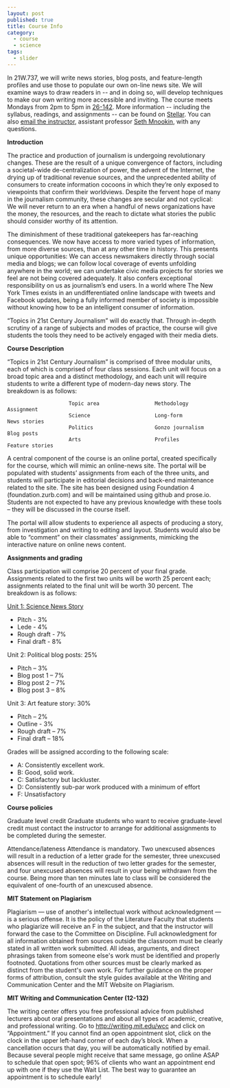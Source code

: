 ```yaml
---
layout: post
published: true
title: Course Info
category: 
  - course
  - science
tags: 
  - slider
---
```


In 21W.737, we will write news stories, blog posts, and feature-length profiles and use those to populate our own on-line news site. We will examine ways to draw readers in -- and in doing so, will develop techniques to make our own writing more accessible and inviting. The course meets Mondays from 2pm to 5pm in <a href="http://whereis.mit.edu/?go=26" target="_blank">26-142</a>. More information -- including the syllabus, readings, and assignments -- can be found on <a href="https://stellar.mit.edu/S/course/21W/fa13/21W.737/" target="_blank">Stellar</a>. You can also <a href="mailto:smnookin@mit.edu" target="_blank">email the instructor</a>, assistant professor <a href="http://sethmnookin.com" target="_blank">Seth Mnookin</a>, with any questions.</p>


**Introduction**

The practice and production of journalism is undergoing revolutionary changes. These are the result of a unique convergence of factors, including a societal-wide de-centralization of power, the advent of the Internet, the drying up of traditional revenue sources, and the unprecedented ability of consumers to create information cocoons in which they’re only exposed to viewpoints that confirm their worldviews. Despite the fervent hope of many in the journalism community, these changes are secular and not cyclical: We will never return to an era when a handful of news organizations have the money, the resources, and the reach to dictate what stories the public should consider worthy of its attention.

The diminishment of these traditional gatekeepers has far-reaching consequences. We now have access to more varied types of information, from more diverse sources, than at any other time in history. This presents unique opportunities: We can access newsmakers directly through social media and blogs; we can follow local coverage of events unfolding anywhere in the world; we can undertake civic media projects for stories we feel are not being covered adequately. It also confers exceptional responsibility on us as journalism’s end users. In a world where The New York Times exists in an undifferentiated online landscape with tweets and Facebook updates, being a fully informed member of society is impossible without knowing how to be an intelligent consumer of information.
  
“Topics in 21st Century Journalism” will do exactly that. Through in-depth scrutiny of a range of subjects and modes of practice, the course will give students the tools they need to be actively engaged with their media diets. 

**Course Description**

“Topics in 21st Century Journalism” is comprised of three modular units, each of which is comprised of four class sessions. Each unit will focus on a broad topic area and a distinct methodology, and each unit will require students to write a different type of modern-day news story. The breakdown is as follows:

						Topic area					Methodology					Assignment
						Science 					Long-form					News stories
						Politics					Gonzo journalism			Blog posts
						Arts 						Profiles					Feature stories	
                        



A central component of the course is an online portal, created specifically for the course, which will mimic an online-news site. The portal will be populated with students’ assignments from each of the three units, and students will participate in editorial decisions and back-end maintenance related to the site. The site has been designed using Foundation 4 (foundation.zurb.com) and will be maintained using github and prose.io. Students are not expected to have any previous knowledge with these tools – they will be discussed in the course itself. 

The portal will allow students to experience all aspects of producing a story, from investigation and writing to editing and layout. Students would also be able to “comment” on their classmates’ assignments, mimicking the interactive nature on online news content.


**Assignments and grading**

Class participation will comprise 20 percent of your final grade. Assignments related to the first two units will be worth 25 percent each; assignments related to the final unit will be worth 30 percent. The breakdown is as follows:

<u>Unit 1: Science News Story</u>

- Pitch - 3%
- Lede - 4%
- Rough draft - 7%
- Final draft - 8%

Unit 2: Political blog posts: 25%

- Pitch – 3%
- Blog post 1 – 7%
- Blog post 2 – 7%
- Blog post 3 – 8%	

Unit 3: Art feature story: 30%

- Pitch – 2%
- Outline - 3%
- Rough draft – 7%
- Final draft – 18%

Grades will be assigned according to the following scale:

- A: Consistently excellent work. 
- B: Good, solid work.
- C: Satisfactory but lackluster.
- D: Consistently sub-par work produced with a minimum of effort
- F: Unsatisfactory


**Course policies**

Graduate level credit
Graduate students who want to receive graduate-level credit must contact the instructor to arrange for additional assignments to be completed during the semester.

Attendance/lateness
Attendance is mandatory. Two unexcused absences will result in a reduction of a letter grade for the semester, three unexcused absences will result in the reduction of two letter grades for the semester, and four unexcused absences will result in your being withdrawn from the course. Being more than ten minutes late to class will be considered the equivalent of one-fourth of an unexcused absence.


**MIT Statement on Plagiarism**

Plagiarism — use of another's intellectual work without acknowledgment — is a serious offense. It is the policy of the Literature Faculty that students who plagiarize will receive an F in the subject, and that the instructor will forward the case to the Committee on Discipline. Full acknowledgment for all information obtained from sources outside the classroom must be clearly stated in all written work submitted. All ideas, arguments, and direct phrasings taken from someone else's work must be identified and properly footnoted. Quotations from other sources must be clearly marked as distinct from the student's own work. For further guidance on the proper forms of attribution, consult the style guides available at the Writing and Communication Center and the MIT Website on Plagiarism.

**MIT Writing and Communication Center (12-132)**

The writing center offers you free professional advice from published lecturers about oral presentations and about all types of academic, creative, and professional writing. Go to http://writing.mit.edu/wcc and click on “Appointment.” If you cannot find an open appointment slot, click on the clock in the upper left-hand corner of each day’s block. When a cancellation occurs that day, you will be automatically notified by email. Because several people might receive that same message, go online ASAP to schedule that open spot; 96% of clients who want an appointment end up with one if they use the Wait List. The best way to guarantee an appointment is to schedule early!
